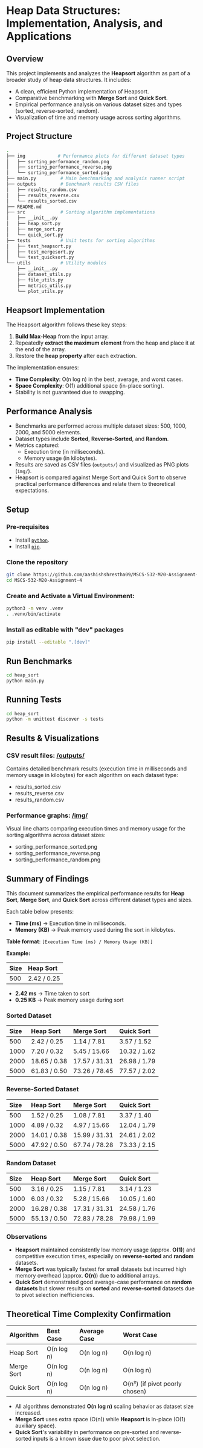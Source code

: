 # Heap Data Structures: Implementation, Analysis, and Applications

## Overview

This project implements and analyzes the **Heapsort** algorithm as part of a broader study of heap data structures. It includes:

- A clean, efficient Python implementation of Heapsort.
- Comparative benchmarking with **Merge Sort** and **Quick Sort**.
- Empirical performance analysis on various dataset sizes and types (sorted, reverse-sorted, random).
- Visualization of time and memory usage across sorting algorithms.

## Project Structure

```bash
.
├── img            # Performance plots for different dataset types
│   ├── sorting_performance_random.png
│   ├── sorting_performance_reverse.png
│   └── sorting_performance_sorted.png
├── main.py         # Main benchmarking and analysis runner script
├── outputs         # Benchmark results CSV files
│   ├── results_random.csv
│   ├── results_reverse.csv
│   └── results_sorted.csv
├── README.md
├── src             # Sorting algorithm implementations
│   ├── __init__.py
│   ├── heap_sort.py
│   ├── merge_sort.py
│   └── quick_sort.py
├── tests           # Unit tests for sorting algorithms
│   ├── test_heapsort.py
│   ├── test_mergesort.py
│   └── test_quicksort.py
└── utils           # Utility modules
    ├── __init__.py
    ├── dataset_utils.py
    ├── file_utils.py
    ├── metrics_utils.py
    └── plot_utils.py
```

## Heapsort Implementation

The Heapsort algorithm follows these key steps:

1. **Build Max-Heap** from the input array.
2. Repeatedly **extract the maximum element** from the heap and place it at the end of the array.
3. Restore the **heap property** after each extraction.

The implementation ensures:

- **Time Complexity**: O(n log n) in the best, average, and worst cases.
- **Space Complexity**: O(1) additional space (in-place sorting).
- Stability is not guaranteed due to swapping.

## Performance Analysis

- Benchmarks are performed across multiple dataset sizes: 500, 1000, 2000, and 5000 elements.
- Dataset types include **Sorted**, **Reverse-Sorted**, and **Random**.
- Metrics captured:
  - Execution time (in milliseconds).
  - Memory usage (in kilobytes).
- Results are saved as CSV files (`outputs/`) and visualized as PNG plots (`img/`).
- Heapsort is compared against Merge Sort and Quick Sort to observe practical performance differences and relate them to theoretical expectations.

## Setup

### Pre-requisites

- Install [`python`](https://www.python.org/downloads/).
- Install [`pip`](https://pip.pypa.io/en/stable/installation/).

### Clone the repository

```bash
git clone https://github.com/aashishshrestha09/MSCS-532-M20-Assignment-4.git
cd MSCS-532-M20-Assignment-4

```

### Create and Activate a Virtual Environment:

```bash
python3 -m venv .venv
. .venv/bin/activate
```

### Install as editable with "dev" packages

```bash
pip install --editable ".[dev]"
```

## Run Benchmarks

```bash
cd heap_sort
python main.py
```

## Running Tests

```bash
cd heap_sort
python -m unittest discover -s tests
```

## Results & Visualizations

### CSV result files: [/outputs/](./outputs/)

Contains detailed benchmark results (execution time in milliseconds and memory usage in kilobytes) for each algorithm on each dataset type:

- results_sorted.csv
- results_reverse.csv
- results_random.csv

### Performance graphs: [/img/](./img/)

Visual line charts comparing execution times and memory usage for the sorting algorithms across dataset sizes:

- sorting_performance_sorted.png
- sorting_performance_reverse.png
- sorting_performance_random.png

## Summary of Findings

This document summarizes the empirical performance results for **Heap Sort**, **Merge Sort**, and **Quick Sort** across different dataset types and sizes.

Each table below presents:

- **Time (ms)** → Execution time in milliseconds.
- **Memory (KB)** → Peak memory used during the sort in kilobytes.

**Table format**: `[Execution Time (ms) / Memory Usage (KB)]`

**Example:**

| Size | Heap Sort   |
| :--- | :---------- |
| 500  | 2.42 / 0.25 |

- **2.42 ms** → Time taken to sort
- **0.25 KB** → Peak memory usage during sort

### Sorted Dataset

| Size | Heap Sort    | Merge Sort    | Quick Sort   |
| :--- | :----------- | :------------ | :----------- |
| 500  | 2.42 / 0.25  | 1.14 / 7.81   | 3.57 / 1.52  |
| 1000 | 7.20 / 0.32  | 5.45 / 15.66  | 10.32 / 1.62 |
| 2000 | 18.65 / 0.38 | 17.57 / 31.31 | 26.98 / 1.79 |
| 5000 | 61.83 / 0.50 | 73.26 / 78.45 | 77.57 / 2.02 |

### Reverse-Sorted Dataset

| Size | Heap Sort    | Merge Sort    | Quick Sort   |
| :--- | :----------- | :------------ | :----------- |
| 500  | 1.52 / 0.25  | 1.08 / 7.81   | 3.37 / 1.40  |
| 1000 | 4.89 / 0.32  | 4.97 / 15.66  | 12.04 / 1.79 |
| 2000 | 14.01 / 0.38 | 15.99 / 31.31 | 24.61 / 2.02 |
| 5000 | 47.92 / 0.50 | 67.74 / 78.28 | 73.33 / 2.15 |

### Random Dataset

| Size | Heap Sort    | Merge Sort    | Quick Sort   |
| :--- | :----------- | :------------ | :----------- |
| 500  | 3.16 / 0.25  | 1.15 / 7.81   | 3.14 / 1.23  |
| 1000 | 6.03 / 0.32  | 5.28 / 15.66  | 10.05 / 1.60 |
| 2000 | 16.28 / 0.38 | 17.31 / 31.31 | 24.58 / 1.76 |
| 5000 | 55.13 / 0.50 | 72.83 / 78.28 | 79.98 / 1.99 |

### Observations

- **Heapsort** maintained consistently low memory usage (approx. **O(1)**) and competitive execution times, especially on **reverse-sorted** and **random** datasets.
- **Merge Sort** was typically fastest for small datasets but incurred high memory overhead (approx. **O(n)**) due to additional arrays.
- **Quick Sort** demonstrated good average-case performance on **random datasets** but slower results on **sorted** and **reverse-sorted** datasets due to pivot selection inefficiencies.

## Theoretical Time Complexity Confirmation

| Algorithm  | Best Case  | Average Case | Worst Case                     |
| :--------- | :--------- | :----------- | :----------------------------- |
| Heap Sort  | O(n log n) | O(n log n)   | O(n log n)                     |
| Merge Sort | O(n log n) | O(n log n)   | O(n log n)                     |
| Quick Sort | O(n log n) | O(n log n)   | O(n²) (if pivot poorly chosen) |

- All algorithms demonstrated **O(n log n)** scaling behavior as dataset size increased.
- **Merge Sort** uses extra space (O(n)) while **Heapsort** is in-place (O(1) auxiliary space).
- **Quick Sort**'s variability in performance on pre-sorted and reverse-sorted inputs is a known issue due to poor pivot selection.
